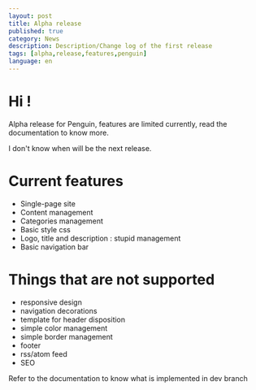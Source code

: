 ```yaml
---
layout: post
title: Alpha release
published: true
category: News
description: Description/Change log of the first release
tags: [alpha,release,features,penguin]
language: en
---
```


# Hi !

Alpha release for Penguin, features are limited currently, read the documentation to know more.

I don't know when will be the next release.

# Current features

- Single-page site
- Content management
- Categories management
- Basic style css
- Logo, title and description : stupid management
- Basic navigation bar

# Things that are not supported

- responsive design
- navigation decorations
- template for header disposition
- simple color management
- simple border management
- footer
- rss/atom feed
- SEO

Refer to the documentation to know what is implemented in dev branch
